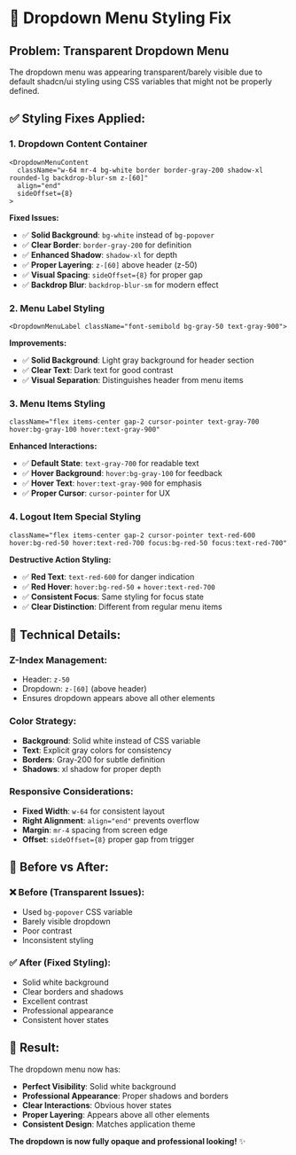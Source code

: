 # 🎨 Dropdown Menu Styling Fix

## Problem: Transparent Dropdown Menu
The dropdown menu was appearing transparent/barely visible due to default shadcn/ui styling using CSS variables that might not be properly defined.

## ✅ **Styling Fixes Applied:**

### 1. **Dropdown Content Container**
```tsx
<DropdownMenuContent 
  className="w-64 mr-4 bg-white border border-gray-200 shadow-xl rounded-lg backdrop-blur-sm z-[60]" 
  align="end"
  sideOffset={8}
>
```

**Fixed Issues:**
- ✅ **Solid Background**: `bg-white` instead of `bg-popover`
- ✅ **Clear Border**: `border-gray-200` for definition
- ✅ **Enhanced Shadow**: `shadow-xl` for depth
- ✅ **Proper Layering**: `z-[60]` above header (z-50)
- ✅ **Visual Spacing**: `sideOffset={8}` for proper gap
- ✅ **Backdrop Blur**: `backdrop-blur-sm` for modern effect

### 2. **Menu Label Styling**
```tsx
<DropdownMenuLabel className="font-semibold bg-gray-50 text-gray-900">
```

**Improvements:**
- ✅ **Solid Background**: Light gray background for header section
- ✅ **Clear Text**: Dark text for good contrast
- ✅ **Visual Separation**: Distinguishes header from menu items

### 3. **Menu Items Styling**
```tsx
className="flex items-center gap-2 cursor-pointer text-gray-700 hover:bg-gray-100 hover:text-gray-900"
```

**Enhanced Interactions:**
- ✅ **Default State**: `text-gray-700` for readable text
- ✅ **Hover Background**: `hover:bg-gray-100` for feedback
- ✅ **Hover Text**: `hover:text-gray-900` for emphasis
- ✅ **Proper Cursor**: `cursor-pointer` for UX

### 4. **Logout Item Special Styling**
```tsx
className="flex items-center gap-2 cursor-pointer text-red-600 hover:bg-red-50 hover:text-red-700 focus:bg-red-50 focus:text-red-700"
```

**Destructive Action Styling:**
- ✅ **Red Text**: `text-red-600` for danger indication
- ✅ **Red Hover**: `hover:bg-red-50` + `hover:text-red-700`
- ✅ **Consistent Focus**: Same styling for focus state
- ✅ **Clear Distinction**: Different from regular menu items

## 🔧 **Technical Details:**

### **Z-Index Management:**
- Header: `z-50`
- Dropdown: `z-[60]` (above header)
- Ensures dropdown appears above all other elements

### **Color Strategy:**
- **Background**: Solid white instead of CSS variable
- **Text**: Explicit gray colors for consistency
- **Borders**: Gray-200 for subtle definition
- **Shadows**: xl shadow for proper depth

### **Responsive Considerations:**
- **Fixed Width**: `w-64` for consistent layout
- **Right Alignment**: `align="end"` prevents overflow
- **Margin**: `mr-4` spacing from screen edge
- **Offset**: `sideOffset={8}` proper gap from trigger

## 🎯 **Before vs After:**

### ❌ **Before (Transparent Issues):**
- Used `bg-popover` CSS variable
- Barely visible dropdown
- Poor contrast
- Inconsistent styling

### ✅ **After (Fixed Styling):**
- Solid white background
- Clear borders and shadows
- Excellent contrast
- Professional appearance
- Consistent hover states

## 🚀 **Result:**

The dropdown menu now has:
- **Perfect Visibility**: Solid white background
- **Professional Appearance**: Proper shadows and borders
- **Clear Interactions**: Obvious hover states
- **Proper Layering**: Appears above all other elements
- **Consistent Design**: Matches application theme

**The dropdown is now fully opaque and professional looking!** ✨